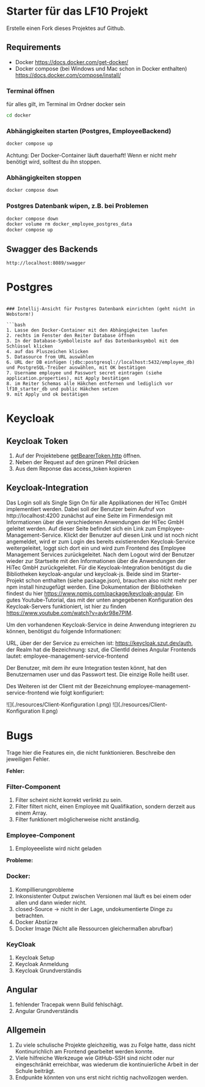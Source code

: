 # Starter für das LF10 Projekt

Erstelle einen Fork dieses Projektes auf Github.

## Requirements

* Docker https://docs.docker.com/get-docker/
* Docker compose (bei Windows und Mac schon in Docker enthalten) https://docs.docker.com/compose/install/

### Terminal öffnen

für alles gilt, im Terminal im Ordner docker sein

```bash
cd docker
```

### Abhängigkeiten starten (Postgres, EmployeeBackend)

```bash
docker compose up
```

Achtung: Der Docker-Container läuft dauerhaft! Wenn er nicht mehr benötigt wird, solltest du ihn stoppen.

### Abhängigkeiten stoppen

```bash
docker compose down
```

### Postgres Datenbank wipen, z.B. bei Problemen

```bash
docker compose down
docker volume rm docker_employee_postgres_data
docker compose up
```

## Swagger des Backends

```
http://localhost:8089/swagger
```

# Postgres

```

### Intellij-Ansicht für Postgres Datenbank einrichten (geht nicht in Webstorm!)

```bash
1. Lasse den Docker-Container mit den Abhängigkeiten laufen
2. rechts im Fenster den Reiter Database öffnen
3. In der Database-Symbolleiste auf das Datenbanksymbol mit dem Schlüssel klicken
4. auf das Pluszeichen klicken
5. Datasource from URL auswählen
6. URL der DB einfügen (jdbc:postgresql://localhost:5432/employee_db) und PostgreSQL-Treiber auswählen, mit OK bestätigen
7. Username employee und Passwort secret eintragen (siehe application.properties), mit Apply bestätigen
8. im Reiter Schemas alle Häkchen entfernen und lediglich vor lf10_starter_db und public Häkchen setzen
9. mit Apply und ok bestätigen 
```

# Keycloak

## Keycloak Token

1. Auf der Projektebene [getBearerToken.http](./getBearerToken.http) öffnen.
2. Neben der Request auf den grünen Pfeil drücken
3. Aus dem Reponse das access_token kopieren

## Keycloak-Integration

Das Login soll als Single Sign On für alle Applikationen der HiTec GmbH implementiert werden. Dabei soll der Benutzer beim Aufruf von http://localhost:4200
zunächst auf eine Seite im Firmendesign mit Informationen über die verschiedenen Anwendungen der HiTec GmbH geleitet werden. Auf dieser Seite 
befindet sich ein Link zum Employee-Management-Service. Klickt der Benutzer auf diesen Link und ist noch nicht angemeldet, wird er zum Login des bereits 
existierenden Keycloak-Service weitergeleitet, loggt sich dort ein und wird zum Frontend des Employee Management Services zurückgeleitet. Nach dem Logout
wird der Benutzer wieder zur Startseite mit den Informationen über die Anwendungen der HiTec GmbH zurückgeleitet. 
Für die Keycloak-Integration benötigst du die Bibliotheken keycloak-angular und keycloak-js. Beide sind im Starter-Projekt schon enthalten (siehe package.json),
brauchen also nicht mehr per npm install hinzugefügt werden. Eine Dokumentation der Bibliotheken findest du hier https://www.npmjs.com/package/keycloak-angular. 
Ein gutes Youtube-Tutorial, das mit der unten angegebenen Konfiguration des Keycloak-Servers funktioniert, ist hier zu finden https://www.youtube.com/watch?v=aykr98e7PlM.

Um den vorhandenen Keycloak-Service in deine Anwendung integrieren zu können, benötigst du folgende Informationen:

URL, über der der Service zu erreichen ist: https://keycloak.szut.dev/auth,
der Realm hat die Bezeichnung: szut,
die ClientId deines Angular Frontends lautet: employee-management-service-frontend

Der Benutzer, mit dem ihr eure Integration testen könnt, hat den Benutzernamen user und das Passwort test. Die einzige Rolle heißt user.

Des Weiteren ist der Client mit der Bezeichnung employee-management-service-frontend wie folgt konfiguriert:

![](./resources/Client-Konfiguration I.png)
![](./resources/Client-Konfiguration II.png)

# Bugs

Trage hier die Features ein, die nicht funktionieren. Beschreibe den jeweiligen Fehler. 

**Fehler:** 

### Filter-Component
1. Filter scheint nicht korrekt verlinkt zu sein.
2. Filter filtert nicht, einen Employee mit Qualifikation, sondern derzeit aus einem Array.
3. Filter funktionert möglicherweise nicht anständig.

### Employee-Component
1. Employeeeliste wird nicht geladen

**Probleme:**

### Docker: 
1. Kompillierungprobleme
2. Inkonsistenter Output zwischen Versionen mal läuft es bei einem oder allen und dann wieder nicht.
3. closed-Source → nicht in der Lage, undokumentierte Dinge zu betrachten.
3. Docker Abstürze 
4. Docker Image (Nicht alle Ressourcen gleichermaßen abrufbar)

### KeyCloak
1. Keycloak Setup
2. Keycloak Anmeldung
3. Keycloak Grundverständis

## Angular 
1. fehlender Tracepak wenn Build fehlschägt.
2. Angular Grundverständis

## Allgemein
1. Zu viele schulische Projekte gleichzeitig, was zu Folge hatte, dass nicht Kontinurichlich am Frontend gearbeitet werden konnte.
2. Viele hilfreiche Werkzeuge wie GitHub-SSH sind nicht oder nur eingeschränkt erreichbar, was wiederum die kontinuierliche Arbeit in der Schule beiträgt.
3. Endpunkte könnten von uns erst nicht richtig nachvollzogen werden. 

  

